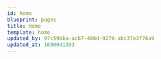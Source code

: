 ```yaml
---
id: home
blueprint: pages
title: Home
template: home
updated_by: 97c59bba-acb7-406d-9278-abc37e3f76a9
updated_at: 1690041393
---
```

